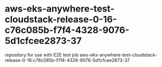 # aws-eks-anywhere-test-cloudstack-release-0-16-c76c085b-f7f4-4328-9076-5d1cfcee2873-37
repository for use with E2E test job aws-eks-anywhere-test-cloudstack-release-0-16:c76c085b-f7f4-4328-9076-5d1cfcee2873-37
